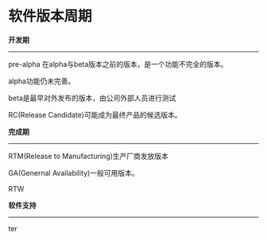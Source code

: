 
软件版本周期
==========

**开发期**

----

pre-alpha 在alpha与beta版本之前的版本，是一个功能不完全的版本。

alpha功能仍未完善。

beta是最早对外发布的版本，由公司外部人员进行测试

RC(Release Candidate)可能成为最终产品的候选版本。

**完成期**

----

RTM(Release to Manufacturing)生产厂商发放版本

GA(Genernal Availability)一般可用版本。

RTW


**软件支持**

----

ter
